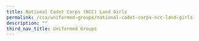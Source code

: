 ```yaml
---
title: National Cadet Corps (NCC) Land Girls
permalink: /cca/uniformed-groups/national-cadet-corps-ncc-land-girls
description: ""
third_nav_title: Uniformed Groups
---
```

